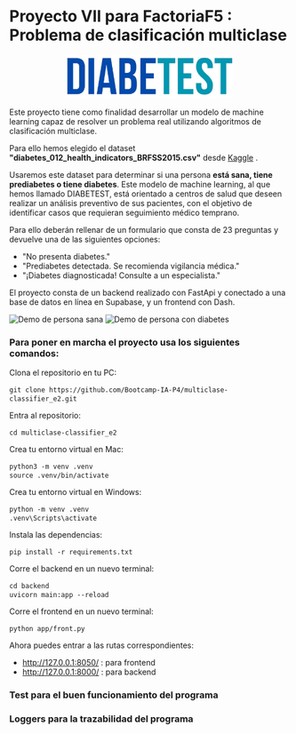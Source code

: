 # Proyecto VII para FactoriaF5 : Problema de clasificación multiclase

<p align="center">
  <img src="docs/images/DIABETEST.png" alt="logo diabetest" width="300"/>
</p>


Este proyecto tiene como finalidad desarrollar un modelo de machine learning capaz de resolver un problema real utilizando algoritmos de clasificación multiclase.

Para ello hemos elegido el dataset **"diabetes_012_health_indicators_BRFSS2015.csv"** desde [Kaggle](https://www.kaggle.com/datasets/alexteboul/diabetes-health-indicators-dataset/data) .

Usaremos este dataset para determinar si una persona **está sana, tiene prediabetes o tiene diabetes**. Este modelo de machine learning, al que hemos llamado DIABETEST, está orientado a centros de salud que deseen realizar un análisis preventivo de sus pacientes, con el objetivo de identificar casos que requieran seguimiento médico temprano.

Para ello deberán rellenar de un formulario que consta de 23 preguntas y devuelve una de las siguientes opciones:
- "No presenta diabetes."
- "Prediabetes detectada. Se recomienda vigilancia médica."
- "¡Diabetes diagnosticada! Consulte a un especialista."

El proyecto consta de un backend realizado con FastApi y conectado a una base de datos en línea en Supabase, y un frontend con Dash.

![Demo de persona sana](./docs/images/demo2.gif)
![Demo de persona con diabetes](./docs/images/demo1.gif)

### Para poner en marcha el proyecto usa los siguientes comandos:

Clona el repositorio en tu PC:
````
git clone https://github.com/Bootcamp-IA-P4/multiclase-classifier_e2.git
````
Entra al repositorio:
````
cd multiclase-classifier_e2
````
Crea tu entorno virtual en Mac:
````
python3 -m venv .venv
source .venv/bin/activate
````
Crea tu entorno virtual en Windows:
````
python -m venv .venv
.venv\Scripts\activate
````
Instala las dependencias:
````
pip install -r requirements.txt
````
Corre el backend en un nuevo terminal:
````
cd backend
uvicorn main:app --reload
````
Corre el frontend en un nuevo terminal:
````
python app/front.py
````
Ahora puedes entrar a las rutas correspondientes:
- http://127.0.0.1:8050/ : para frontend
- http://127.0.0.1:8000/ : para backend

### Test para el buen funcionamiento del programa

### Loggers para la trazabilidad del programa